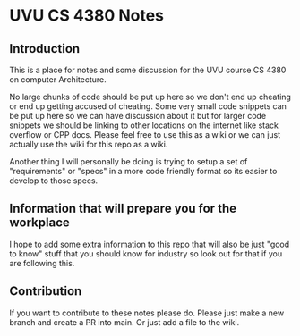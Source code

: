 # UVU CS 4380 Notes

## Introduction

This is a place for notes and some discussion for the UVU course CS 4380 on computer Architecture.

No large chunks of code should be put up here so we don't end up cheating or end up getting accused of cheating. Some very small code snippets can be put up here so we can have discussion about it but for larger code snippets we should be linking to other locations on the internet like stack overflow or CPP docs. Please feel free to use this as a wiki or we can just actually use the wiki for this repo as a wiki. 

Another thing I will personally be doing is trying to setup a set of "requirements" or "specs" in a more code friendly format so its easier to develop to those specs. 

## Information that will prepare you for the workplace

I hope to add some extra information to this repo that will also be just "good to know" stuff that you should know for industry so look out for that if you are following this.


## Contribution

If you want to contribute to these notes please do. Please just make a new branch and create a PR into main. Or just add a file to the wiki.
